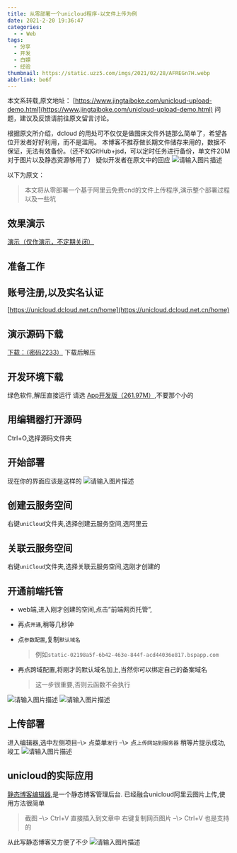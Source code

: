 ```yaml
---
title: 从零部署一个unicloud程序-以文件上传为例
date: 2021-2-20 19:36:47
categories:
  - - Web
tags:
  - 分享
  - 开发
  - 白嫖
  - 经验
thumbnail: https://static.uzz5.com/imgs/2021/02/28/AFREGn7H.webp
abbrlink: be6f
---
```



本文系转载,原文地址： [https://www.jingtaiboke.com/unicloud-upload-demo.html](https://www.jingtaiboke.com/unicloud-upload-demo.html) 问题，建议及反馈请前往原文留言讨论。 

根据原文所介绍，dcloud 的用处可不仅仅是做图床文件外链那么简单了，希望各位开发者好好利用，而不是滥用。 本博客不推荐做长期文件储存来用的，数据不保证，无法有效备份。（还不如GitHub+jsd，可以定时任务进行备份，单文件20M对于图片以及静态资源够用了） 疑似开发者在原文中的回应 ![请输入图片描述](https://static.uzz5.com/imgs/2021/02/28/j6X0J1VZ.webp "请输入图片描述") 

以下为原文：

> 本文将从零部署一个基于阿里云免费cnd的文件上传程序,演示整个部署过程以及一些坑

## 效果演示

[演示（仅作演示，不定期关闭）](https://static-72b0ccd4-7020-4f7c-bebc-1099f822e2bc.bspapp.com/#/)

## 准备工作

## 账号注册,以及实名认证

[https://unicloud.dcloud.net.cn/home](https://unicloud.dcloud.net.cn/home)

## 演示源码下载

[下载：（密码2233）](https://545c.com/d/19473836-42522931-e58c84) 下载后解压

## 开发环境下载

绿色软件,解压直接运行 请选 [App开发版（261.97M）](https://download1.dcloud.net.cn/download/HBuilderX.3.1.2.20210206.full.zip),不要那个小的

## 用编辑器打开源码

Ctrl+O,选择源码文件夹

## 开始部署

现在你的界面应该是这样的 ![请输入图片描述](https://static.uzz5.com/imgs/2021/02/28/JxlxStmX.webp "请输入图片描述")

## 创建云服务空间

右键`uniCloud`文件夹,选择创建云服务空间,选阿里云

## 关联云服务空间

右键`uniCloud`文件夹,选择关联云服务空间,选刚才创建的

## 开通前端托管

*   web端,进入刚才创建的空间,点击”前端网页托管”,
*   再点`开通`,稍等几秒钟
*   点`参数配置`,复制`默认域名`
    
    > 例如`static-02198a5f-6b42-463e-844f-acd44036e817.bspapp.com`
    
*   再点跨域配置,将刚才的默认域名加上,当然你可以绑定自己的备案域名
    
    > 这一步很重要,否则云函数不会执行
    

![请输入图片描述](https://static.uzz5.com/imgs/2021/02/28/QqYS6YNy.webp "请输入图片描述") ![请输入图片描述](https://static.uzz5.com/imgs/2021/02/28/U1q7bk4L.webp "请输入图片描述")

## 上传部署

进入编辑器,选中左侧项目–\\> 点菜单`发行` –\\> 点`上传网站到服务器` 稍等片提示成功,竣工 ![请输入图片描述](https://static.uzz5.com/imgs/2021/02/28/H09kPuSk.webp "请输入图片描述")

## unicloud的实际应用

[静态博客编辑器](https://jingtaiboke.com/),是一个静态博客管理后台. 已经融合unicloud阿里云图片上传,使用方法很简单

> 截图 –\\> Ctrl+V 直接插入到文章中 右键复制网页图片 –\\> Ctrl+V 也是支持的

从此写静态博客又方便了不少 ![请输入图片描述](https://static.uzz5.com/imgs/2021/02/28/32Yww6xs.webp "请输入图片描述")